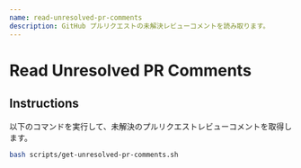 ```yaml
---
name: read-unresolved-pr-comments
description: GitHub プルリクエストの未解決レビューコメントを読み取ります。
---
```


# Read Unresolved PR Comments

## Instructions
以下のコマンドを実行して、未解決のプルリクエストレビューコメントを取得します。

```bash
bash scripts/get-unresolved-pr-comments.sh 
```
